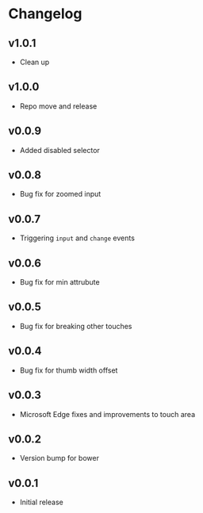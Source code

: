 # Changelog

## v1.0.1
- Clean up

## v1.0.0
- Repo move and release

## v0.0.9
- Added disabled selector

## v0.0.8
- Bug fix for zoomed input

## v0.0.7
- Triggering `input` and `change` events

## v0.0.6
- Bug fix for min attrubute

## v0.0.5
- Bug fix for breaking other touches

## v0.0.4
- Bug fix for thumb width offset

## v0.0.3
- Microsoft Edge fixes and improvements to touch area

## v0.0.2
- Version bump for bower

## v0.0.1
- Initial release
